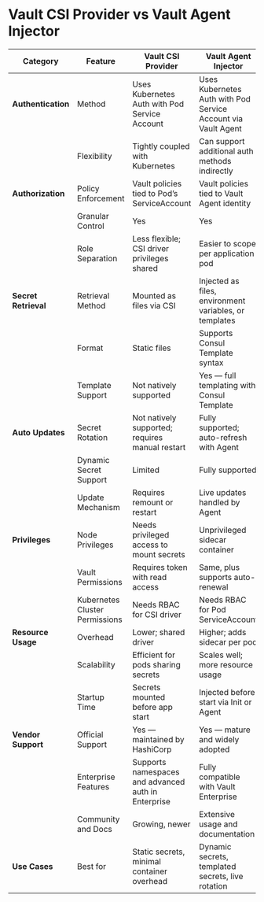 # Vault CSI Provider vs Vault Agent Injector

| **Category**         | **Feature**                     | **Vault CSI Provider**                                                                 | **Vault Agent Injector**                                                                   |
|----------------------|----------------------------------|-----------------------------------------------------------------------------------------|---------------------------------------------------------------------------------------------|
| **Authentication**   | Method                          | Uses Kubernetes Auth with Pod Service Account                                          | Uses Kubernetes Auth with Pod Service Account via Vault Agent                              |
|                      | Flexibility                     | Tightly coupled with Kubernetes                                                        | Can support additional auth methods indirectly                                              |
| **Authorization**    | Policy Enforcement              | Vault policies tied to Pod’s ServiceAccount                                            | Vault policies tied to Vault Agent identity                                                |
|                      | Granular Control                | Yes                                                                                     | Yes                                                                                         |
|                      | Role Separation                 | Less flexible; CSI driver privileges shared                                             | Easier to scope per application pod                                                         |
| **Secret Retrieval** | Retrieval Method                | Mounted as files via CSI                                                               | Injected as files, environment variables, or templates                                      |
|                      | Format                          | Static files                                                                            | Supports Consul Template syntax                                                             |
|                      | Template Support                | Not natively supported                                                                 | Yes — full templating with Consul Template                                                  |
| **Auto Updates**     | Secret Rotation                 | Not natively supported; requires manual restart                                         | Fully supported; auto-refresh with Agent                                                    |
|                      | Dynamic Secret Support          | Limited                                                                                 | Fully supported                                                                             |
|                      | Update Mechanism                | Requires remount or restart                                                             | Live updates handled by Agent                                                               |
| **Privileges**       | Node Privileges                 | Needs privileged access to mount secrets                                               | Unprivileged sidecar container                                                              |
|                      | Vault Permissions               | Requires token with read access                                                        | Same, plus supports auto-renewal                                                            |
|                      | Kubernetes Cluster Permissions  | Needs RBAC for CSI driver                                                               | Needs RBAC for Pod ServiceAccount                                                           |
| **Resource Usage**   | Overhead                        | Lower; shared driver                                                                   | Higher; adds sidecar per pod                                                                |
|                      | Scalability                     | Efficient for pods sharing secrets                                                     | Scales well; more resource usage                                                            |
|                      | Startup Time                    | Secrets mounted before app start                                                       | Injected before start via Init or Agent                                                     |
| **Vendor Support**   | Official Support                | Yes — maintained by HashiCorp                                                          | Yes — mature and widely adopted                                                             |
|                      | Enterprise Features             | Supports namespaces and advanced auth in Enterprise                                    | Fully compatible with Vault Enterprise                                                      |
|                      | Community and Docs              | Growing, newer                                                                         | Extensive usage and documentation                                                           |
| **Use Cases**        | Best for                        | Static secrets, minimal container overhead                                              | Dynamic secrets, templated secrets, live rotation                                           |
